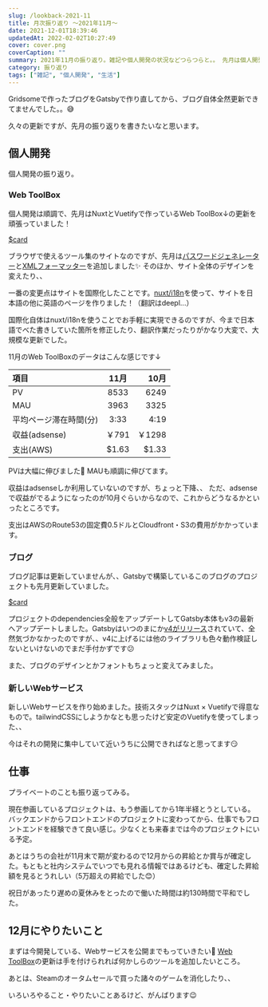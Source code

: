 ```yaml
---
slug: /lookback-2021-11
title: 月次振り返り ～2021年11月～
date: 2021-12-01T18:39:46
updatedAt: 2022-02-02T10:27:49
cover: cover.png
coverCaption: ""
summary: 2021年11月の振り返り。雑記や個人開発の状況などつらつらと。。 先月は個人開発しているWeb ToolBoxの更新を頑張って、PVも過去最多となり順調でした。
category: 振り返り
tags: ["雑記", "個人開発", "生活"]
---
```


Gridsomeで作ったブログをGatsbyで作り直してから、ブログ自体全然更新できてませんでした。。😅

久々の更新ですが、先月の振り返りを書きたいなと思います。

## 個人開発

個人開発の振り返り。

### Web ToolBox

個人開発は順調で、先月はNuxtとVuetifyで作っているWeb ToolBox↓の更新を頑張っていました！

[$card](https://web-toolbox.dev/)

ブラウザで使えるツール集のサイトなのですが、先月は[パスワードジェネレーター](https://web-toolbox.dev/tools/password-generator)と[XMLフォーマッター](https://web-toolbox.dev/tools/xml-formatter)を追加しました✨ そのほか、サイト全体のデザインを変えたり、、

一番の変更点はサイトを国際化したことです。[nuxt/i18n](https://i18n.nuxtjs.org/)を使って、サイトを日本語の他に英語のページを作りました！（翻訳はdeepl...）

国際化自体はnuxt/i18nを使うことでお手軽に実現できるのですが、今まで日本語でべた書きしていた箇所を修正したり、翻訳作業だったりがかなり大変で、大規模な更新でした。

11月のWeb ToolBoxのデータはこんな感じです↓

| 項目                   | 11月  |  10月 |
| :--------------------- | :---: | ----: |
| PV                     | 8533  |  6249 |
| MAU                    | 3963  |  3325 |
| 平均ページ滞在時間(分) | 3:33  |  4:19 |
| 収益(adsense)          | ￥791  | ￥1298 |
| 支出(AWS)              | $1.63 | $1.33 |

PVは大幅に伸びました🎉 MAUも順調に伸びてます。

収益はadsenseしか利用していないのですが、ちょっと下降、、 ただ、adsenseで収益がでるようになったのが10月ぐらいからなので、これからどうなるかといったところです。

支出はAWSのRoute53の固定費0.5ドルとCloudfront・S3の費用がかかっています。

### ブログ

ブログ記事は更新していませんが、、Gatsbyで構築しているこのブログのプロジェクトも先月更新していました。

[$card](https://github.com/k-urtica/myblog)

プロジェクトのdependencies全般をアップデートしてGatsby本体もv3の最新へアップデートしました。Gatsbyはいつのまにか[v4がリリース](https://www.gatsbyjs.com/gatsby-4/)されていて、全然気づかなかったのですが、、v4に上げるには他のライブラリも色々動作検証しないといけないのでまだ手付かずです😕

また、ブログのデザインとかフォントもちょっと変えてみました。

### 新しいWebサービス

新しいWebサービスを作り始めました。技術スタックはNuxt × Vuetifyで得意なもので。tailwindCSSにしようかなとも思ったけど安定のVuetifyを使ってしまった、、

今はそれの開発に集中していて近いうちに公開できればなと思ってます😏

## 仕事

プライベートのことも振り返ってみる。

現在参画しているプロジェクトは、もう参画してから1年半経とうとしている。バックエンドからフロントエンドのプロジェクトに変わってから、仕事でもフロントエンドを経験できて良い感じ。少なくとも来春までは今のプロジェクトにいる予定。

あとはうちの会社が11月末で期が変わるので12月からの昇給とか賞与が確定した。もともと社内システムでいつでも見れる情報ではあるけども、確定した昇給額を見るとうれしい（5万超えの昇給でした😊）

祝日があったり遅めの夏休みをとったので働いた時間は約130時間で平和でした。

## 12月にやりたいこと

まずは今開発している、Webサービスを公開までもっていきたい🙂
[Web ToolBox](https://web-toolbox.dev/)の更新は手を付けられれば何かしらのツールを追加したいところ。

あとは、Steamのオータムセールで買った諸々のゲームを消化したり、、

いろいろやること・やりたいことあるけど、がんばります😉